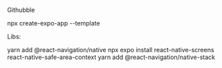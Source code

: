 Githubble

npx create-expo-app --template

Libs:

yarn add @react-navigation/native
npx expo install react-native-screens react-native-safe-area-context
yarn add @react-navigation/native-stack
